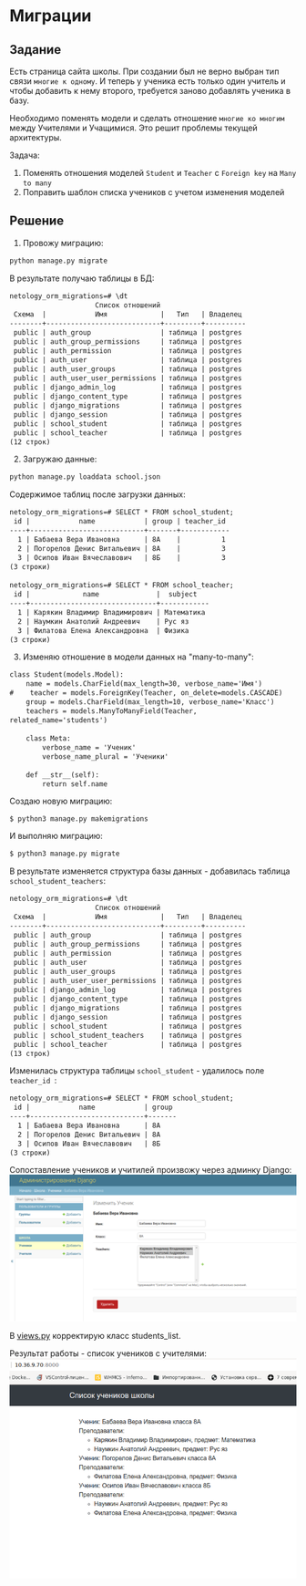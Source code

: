 # Миграции

## Задание

Есть страница сайта школы.
При создании был не верно выбран тип связи `многие к одному`.
И теперь у ученика есть только один учитель и чтобы добавить к нему второго, требуется
заново добавлять ученика в базу.

Необходимо поменять модели и сделать отношение `многие ко многим` между Учителями и Учащимися.
Это решит проблемы текущей архитектуры.

Задача:

1. Поменять отношения моделей `Student` и `Teacher` с `Foreign key` на `Many to many`
2. Поправить шаблон списка учеников с учетом изменения моделей



## Решение

1. Провожу миграцию:  
  
```bash
python manage.py migrate
```

В результате получаю таблицы в БД:  
```
netology_orm_migrations=# \dt
                     Список отношений
 Схема  |            Имя             |   Тип   | Владелец 
--------+----------------------------+---------+----------
 public | auth_group                 | таблица | postgres
 public | auth_group_permissions     | таблица | postgres
 public | auth_permission            | таблица | postgres
 public | auth_user                  | таблица | postgres
 public | auth_user_groups           | таблица | postgres
 public | auth_user_user_permissions | таблица | postgres
 public | django_admin_log           | таблица | postgres
 public | django_content_type        | таблица | postgres
 public | django_migrations          | таблица | postgres
 public | django_session             | таблица | postgres
 public | school_student             | таблица | postgres
 public | school_teacher             | таблица | postgres
(12 строк)

```

2. Загружаю данные:  
  
```bash
python manage.py loaddata school.json
```
  
Содержимое таблиц после загрузки данных:  
  

```
netology_orm_migrations=# SELECT * FROM school_student;
 id |            name            | group | teacher_id 
----+----------------------------+-------+------------
  1 | Бабаева Вера Ивановна      | 8А    |          1
  2 | Погорелов Денис Витальевич | 8А    |          3
  3 | Осипов Иван Вячеславович   | 8Б    |          3
(3 строки)

netology_orm_migrations=# SELECT * FROM school_teacher;
 id |             name              |  subject   
----+-------------------------------+------------
  1 | Карякин Владимир Владимирович | Математика
  2 | Наумкин Анатолий Андреевич    | Рус яз
  3 | Филатова Елена Александровна  | Физика
(3 строки)

```

3. Изменяю отношение в модели данных на "many-to-many":  
```
class Student(models.Model):
    name = models.CharField(max_length=30, verbose_name='Имя')
#    teacher = models.ForeignKey(Teacher, on_delete=models.CASCADE)
    group = models.CharField(max_length=10, verbose_name='Класс')
    teachers = models.ManyToManyField(Teacher, related_name='students')

    class Meta:
        verbose_name = 'Ученик'
        verbose_name_plural = 'Ученики'

    def __str__(self):
        return self.name
```

Создаю новую миграцию:  
```bash
$ python3 manage.py makemigrations
```
И выполняю миграцию:  
```bash
$ python3 manage.py migrate
```

В результате изменяется структура базы данных - добавилась таблица `school_student_teachers`:  
```
netology_orm_migrations=# \dt
                     Список отношений
 Схема  |            Имя             |   Тип   | Владелец 
--------+----------------------------+---------+----------
 public | auth_group                 | таблица | postgres
 public | auth_group_permissions     | таблица | postgres
 public | auth_permission            | таблица | postgres
 public | auth_user                  | таблица | postgres
 public | auth_user_groups           | таблица | postgres
 public | auth_user_user_permissions | таблица | postgres
 public | django_admin_log           | таблица | postgres
 public | django_content_type        | таблица | postgres
 public | django_migrations          | таблица | postgres
 public | django_session             | таблица | postgres
 public | school_student             | таблица | postgres
 public | school_student_teachers    | таблица | postgres
 public | school_teacher             | таблица | postgres
(13 строк)
```

Изменилась структура таблицы `school_student` - удалилось поле `teacher_id `:  
```
netology_orm_migrations=# SELECT * FROM school_student;
 id |            name            | group 
----+----------------------------+-------
  1 | Бабаева Вера Ивановна      | 8А
  2 | Погорелов Денис Витальевич | 8А
  3 | Осипов Иван Вячеславович   | 8Б
(3 строки)

```

Сопоставление учеников и учитилей произвожу через админку Django:  
![](images/student_edit.png)

В [views.py](school/views.py) корректирую класс students_list.  


Результат работы - список учеников с учителями:  
![](images/students_teachers.png)

